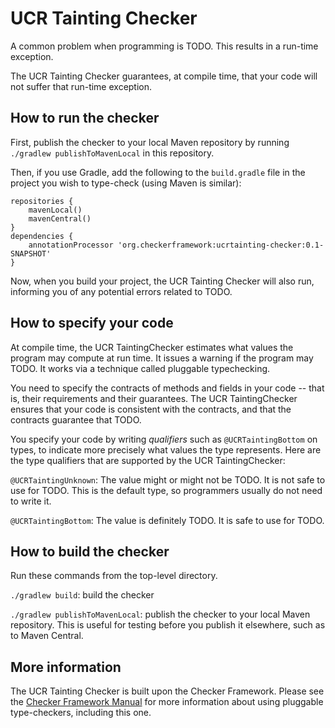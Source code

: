 # UCR Tainting Checker

A common problem when programming is TODO.
This results in a run-time exception.

The UCR Tainting Checker guarantees, at compile time, that your code will
not suffer that run-time exception.


## How to run the checker

First, publish the checker to your local Maven repository by running
`./gradlew publishToMavenLocal` in this repository.

Then, if you use Gradle, add the following to the `build.gradle` file in
the project you wish to type-check (using Maven is similar):

```
repositories {
    mavenLocal()
    mavenCentral()
}
dependencies {
    annotationProcessor 'org.checkerframework:ucrtainting-checker:0.1-SNAPSHOT'
}
```

Now, when you build your project, the UCR Tainting Checker will also run,
informing you of any potential errors related to TODO.


## How to specify your code

At compile time, the UCR TaintingChecker estimates what values the program
may compute at run time.  It issues a warning if the program may TODO.
It works via a technique called pluggable typechecking.

You need to specify the contracts of methods and fields in your code --
that is, their requirements and their guarantees.  The UCR TaintingChecker
ensures that your code is consistent with the contracts, and that the
contracts guarantee that TODO.

You specify your code by writing *qualifiers* such as `@UCRTaintingBottom`
on types, to indicate more precisely what values the type represents.
Here are the type qualifiers that are supported by the UCR TaintingChecker:

`@UCRTaintingUnknown`:
The value might or might not be TODO. It is not safe to use for TODO.
This is the default type, so programmers usually do not need to write it.

`@UCRTaintingBottom`:
The value is definitely TODO. It is safe to use for TODO.


## How to build the checker

Run these commands from the top-level directory.

`./gradlew build`: build the checker

`./gradlew publishToMavenLocal`: publish the checker to your local Maven repository.
This is useful for testing before you publish it elsewhere, such as to Maven Central.


## More information

The UCR Tainting Checker is built upon the Checker Framework.  Please see
the [Checker Framework Manual](https://checkerframework.org/manual/) for
more information about using pluggable type-checkers, including this one.
